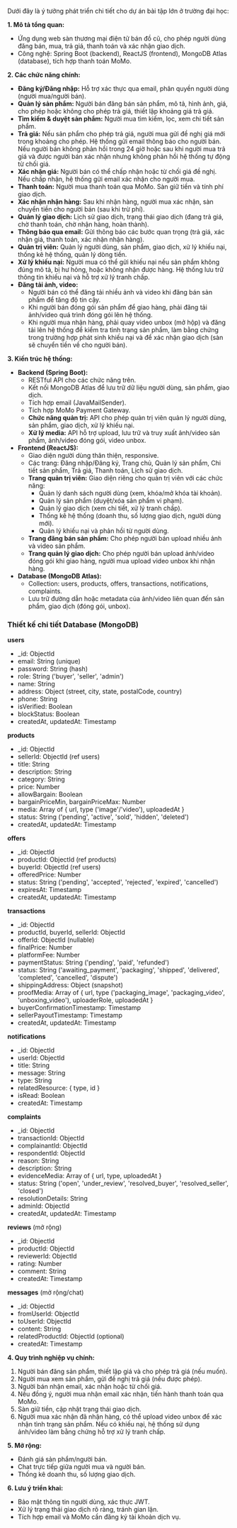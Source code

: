 Dưới đây là ý tưởng phát triển chi tiết cho dự án bài tập lớn ở trường đại học:

**1. Mô tả tổng quan:**

- Ứng dụng web sàn thương mại điện tử bán đồ cũ, cho phép người dùng đăng bán, mua, trả giá, thanh toán và xác nhận giao dịch.
- Công nghệ: Spring Boot (backend), ReactJS (frontend), MongoDB Atlas (database), tích hợp thanh toán MoMo.

**2. Các chức năng chính:**

- **Đăng ký/Đăng nhập:** Hỗ trợ xác thực qua email, phân quyền người dùng (người mua/người bán).
- **Quản lý sản phẩm:** Người bán đăng bán sản phẩm, mô tả, hình ảnh, giá, cho phép hoặc không cho phép trả giá, thiết lập khoảng giá trả giá.
- **Tìm kiếm & duyệt sản phẩm:** Người mua tìm kiếm, lọc, xem chi tiết sản phẩm.
- **Trả giá:** Nếu sản phẩm cho phép trả giá, người mua gửi đề nghị giá mới trong khoảng cho phép. Hệ thống gửi email thông báo cho người bán. Nếu người bán không phản hồi trong 24 giờ hoặc sau khi người mua trả giá và được người bán xác nhận nhưng không phản hồi hệ thống tự động từ chối giá.
- **Xác nhận giá:** Người bán có thể chấp nhận hoặc từ chối giá đề nghị. Nếu chấp nhận, hệ thống gửi email xác nhận cho người mua.
- **Thanh toán:** Người mua thanh toán qua MoMo. Sàn giữ tiền và tính phí giao dịch.
- **Xác nhận nhận hàng:** Sau khi nhận hàng, người mua xác nhận, sàn chuyển tiền cho người bán (sau khi trừ phí).
- **Quản lý giao dịch:** Lịch sử giao dịch, trạng thái giao dịch (đang trả giá, chờ thanh toán, chờ nhận hàng, hoàn thành).
- **Thông báo qua email:** Gửi thông báo các bước quan trọng (trả giá, xác nhận giá, thanh toán, xác nhận nhận hàng).
- **Quản trị viên:** Quản lý người dùng, sản phẩm, giao dịch, xử lý khiếu nại, thống kê hệ thống, quản lý dòng tiền.
- **Xử lý khiếu nại:** Người mua có thể gửi khiếu nại nếu sản phẩm không đúng mô tả, bị hư hỏng, hoặc không nhận được hàng. Hệ thống lưu trữ thông tin khiếu nại và hỗ trợ xử lý tranh chấp.
- **Đăng tải ảnh, video:** 
  - Người bán có thể đăng tải nhiều ảnh và video khi đăng bán sản phẩm để tăng độ tin cậy.
  - Khi người bán đóng gói sản phẩm để giao hàng, phải đăng tải ảnh/video quá trình đóng gói lên hệ thống.
  - Khi người mua nhận hàng, phải quay video unbox (mở hộp) và đăng tải lên hệ thống để kiểm tra tình trạng sản phẩm, làm bằng chứng trong trường hợp phát sinh khiếu nại và để xác nhận giao dịch (sàn sẽ chuyển tiền về cho người bán).

**3. Kiến trúc hệ thống:**

- **Backend (Spring Boot):**
  - RESTful API cho các chức năng trên.
  - Kết nối MongoDB Atlas để lưu trữ dữ liệu người dùng, sản phẩm, giao dịch.
  - Tích hợp email (JavaMailSender).
  - Tích hợp MoMo Payment Gateway.
  - **Chức năng quản trị:** API cho phép quản trị viên quản lý người dùng, sản phẩm, giao dịch, xử lý khiếu nại.
  - **Xử lý media:** API hỗ trợ upload, lưu trữ và truy xuất ảnh/video sản phẩm, ảnh/video đóng gói, video unbox.
- **Frontend (ReactJS):**
  - Giao diện người dùng thân thiện, responsive.
  - Các trang: Đăng nhập/Đăng ký, Trang chủ, Quản lý sản phẩm, Chi tiết sản phẩm, Trả giá, Thanh toán, Lịch sử giao dịch.
  - **Trang quản trị viên:** Giao diện riêng cho quản trị viên với các chức năng:
    - Quản lý danh sách người dùng (xem, khóa/mở khóa tài khoản).
    - Quản lý sản phẩm (duyệt/xóa sản phẩm vi phạm).
    - Quản lý giao dịch (xem chi tiết, xử lý tranh chấp).
    - Thống kê hệ thống (doanh thu, số lượng giao dịch, người dùng mới).
    - Quản lý khiếu nại và phản hồi từ người dùng.
  - **Trang đăng bán sản phẩm:** Cho phép người bán upload nhiều ảnh và video sản phẩm.
  - **Trang quản lý giao dịch:** Cho phép người bán upload ảnh/video đóng gói khi giao hàng, người mua upload video unbox khi nhận hàng.
- **Database (MongoDB Atlas):**
  - Collection: users, products, offers, transactions, notifications, complaints.
  - Lưu trữ đường dẫn hoặc metadata của ảnh/video liên quan đến sản phẩm, giao dịch (đóng gói, unbox).

### Thiết kế chi tiết Database (MongoDB)

**users**
- _id: ObjectId
- email: String (unique)
- password: String (hash)
- role: String ('buyer', 'seller', 'admin')
- name: String
- address: Object (street, city, state, postalCode, country)
- phone: String
- isVerified: Boolean
- blockStatus: Boolean
- createdAt, updatedAt: Timestamp

**products**
- _id: ObjectId
- sellerId: ObjectId (ref users)
- title: String
- description: String
- category: String
- price: Number
- allowBargain: Boolean
- bargainPriceMin, bargainPriceMax: Number
- media: Array of { url, type ('image'/'video'), uploadedAt }
- status: String ('pending', 'active', 'sold', 'hidden', 'deleted')
- createdAt, updatedAt: Timestamp

**offers**
- _id: ObjectId
- productId: ObjectId (ref products)
- buyerId: ObjectId (ref users)
- offeredPrice: Number
- status: String ('pending', 'accepted', 'rejected', 'expired', 'cancelled')
- expiresAt: Timestamp
- createdAt, updatedAt: Timestamp

**transactions**
- _id: ObjectId
- productId, buyerId, sellerId: ObjectId
- offerId: ObjectId (nullable)
- finalPrice: Number
- platformFee: Number
- paymentStatus: String ('pending', 'paid', 'refunded')
- status: String ('awaiting_payment', 'packaging', 'shipped', 'delivered', 'completed', 'cancelled', 'dispute')
- shippingAddress: Object (snapshot)
- proofMedia: Array of { url, type ('packaging_image', 'packaging_video', 'unboxing_video'), uploaderRole, uploadedAt }
- buyerConfirmationTimestamp: Timestamp
- sellerPayoutTimestamp: Timestamp
- createdAt, updatedAt: Timestamp

**notifications**
- _id: ObjectId
- userId: ObjectId
- title: String
- message: String
- type: String
- relatedResource: { type, id }
- isRead: Boolean
- createdAt: Timestamp

**complaints**
- _id: ObjectId
- transactionId: ObjectId
- complainantId: ObjectId
- respondentId: ObjectId
- reason: String
- description: String
- evidenceMedia: Array of { url, type, uploadedAt }
- status: String ('open', 'under_review', 'resolved_buyer', 'resolved_seller', 'closed')
- resolutionDetails: String
- adminId: ObjectId
- createdAt, updatedAt: Timestamp

**reviews** (mở rộng)
- _id: ObjectId
- productId: ObjectId
- reviewerId: ObjectId
- rating: Number
- comment: String
- createdAt: Timestamp

**messages** (mở rộng/chat)
- _id: ObjectId
- fromUserId: ObjectId
- toUserId: ObjectId
- content: String
- relatedProductId: ObjectId (optional)
- createdAt: Timestamp

**4. Quy trình nghiệp vụ chính:**

1. Người bán đăng sản phẩm, thiết lập giá và cho phép trả giá (nếu muốn).
2. Người mua xem sản phẩm, gửi đề nghị trả giá (nếu được phép).
3. Người bán nhận email, xác nhận hoặc từ chối giá.
4. Nếu đồng ý, người mua nhận email xác nhận, tiến hành thanh toán qua MoMo.
5. Sàn giữ tiền, cập nhật trạng thái giao dịch.
6. Người mua xác nhận đã nhận hàng, có thể upload video unbox để xác nhận tình trạng sản phẩm. Nếu có khiếu nại, hệ thống sử dụng ảnh/video làm bằng chứng hỗ trợ xử lý tranh chấp.

**5. Mở rộng:**

- Đánh giá sản phẩm/người bán.
- Chat trực tiếp giữa người mua và người bán.
- Thống kê doanh thu, số lượng giao dịch.

**6. Lưu ý triển khai:**

- Bảo mật thông tin người dùng, xác thực JWT.
- Xử lý trạng thái giao dịch rõ ràng, tránh gian lận.
- Tích hợp email và MoMo cần đăng ký tài khoản dịch vụ.


